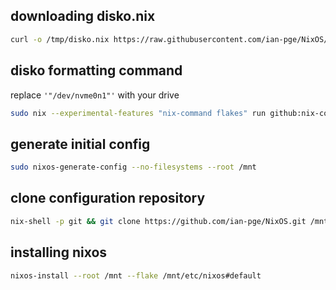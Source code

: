 ## downloading disko.nix
```bash
curl -o /tmp/disko.nix https://raw.githubusercontent.com/ian-pge/NixOS/main/disko.nix
```

## disko formatting command
replace `'"/dev/nvme0n1"'` with your drive
```bash
sudo nix --experimental-features "nix-command flakes" run github:nix-community/disko -- --mode disko /tmp/disko.nix --arg device '"/dev/nvme0n1"'
```

## generate initial config
```bash
sudo nixos-generate-config --no-filesystems --root /mnt
```

## clone configuration repository
```bash
nix-shell -p git && git clone https://github.com/ian-pge/NixOS.git /mnt/etc/nixos
```

## installing nixos
```bash
nixos-install --root /mnt --flake /mnt/etc/nixos#default
```

